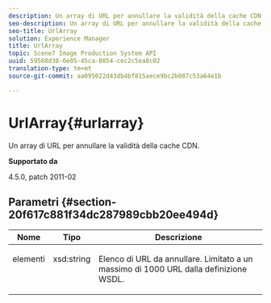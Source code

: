 ```yaml
---
description: Un array di URL per annullare la validità della cache CDN.
seo-description: Un array di URL per annullare la validità della cache CDN.
seo-title: UrlArray
solution: Experience Manager
title: UrlArray
topic: Scene7 Image Production System API
uuid: 59568d38-6e05-45ca-8054-cec2c5ea8c02
translation-type: tm+mt
source-git-commit: aa095022d43db4bf815aece9bc2b087c53a64e1b

---
```



# UrlArray{#urlarray}

Un array di URL per annullare la validità della cache CDN.

**Supportato da**

4.5.0, patch 2011-02

## Parametri {#section-20f617c881f34dc287989cbb20ee494d}

<table id="table_A28FC686DFB84198BF6671F953E8F044"> 
 <thead> 
  <tr> 
   <th class="entry"> <b> Nome</b> </th> 
   <th class="entry"> <b> Tipo</b> </th> 
   <th class="entry"> <b> Descrizione</b> </th> 
  </tr> 
 </thead>
 <tbody> 
  <tr valign="top"> 
   <td> <p> <span class="codeph"> <span class="varname"> elementi</span></span> </p> </td> 
   <td> <p> <span class="codeph"> xsd:string</span> </p> </td> 
   <td> <p> Elenco di URL da annullare. Limitato a un massimo di 1000 URL dalla definizione WSDL. </p> </td> 
  </tr> 
 </tbody> 
</table>

